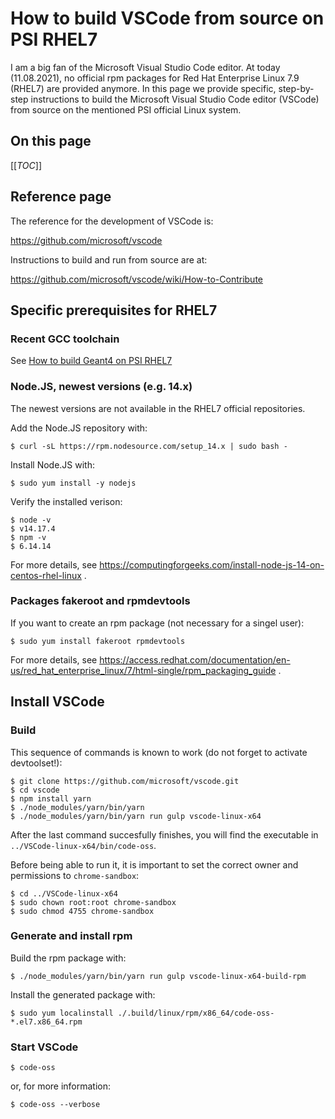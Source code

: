 # How to build VSCode from source on PSI RHEL7

I am a big fan of the Microsoft Visual Studio Code editor.
At today (11.08.2021), no official rpm packages for Red Hat Enterprise Linux 7.9 (RHEL7) are provided anymore.
In this page we provide specific, step-by-step instructions to build the Microsoft Visual Studio Code editor (VSCode) from source on the mentioned PSI official Linux system.

## On this page

[[_TOC_]]


## Reference page

The reference for the development of VSCode is:

https://github.com/microsoft/vscode

Instructions to build and run from source are at:

https://github.com/microsoft/vscode/wiki/How-to-Contribute


## Specific prerequisites for RHEL7

### Recent GCC toolchain

See [How to build Geant4 on PSI RHEL7](Geant4OnPsiRhel7.md#recent-gcc-toolchain)


### Node.JS, newest versions (e.g. 14.x)

The newest versions are not available in the RHEL7 official repositories.

Add the Node.JS repository with:

```shell
$ curl -sL https://rpm.nodesource.com/setup_14.x | sudo bash -
```

Install Node.JS with:

```shell
$ sudo yum install -y nodejs
```

Verify the installed verison:

```shell
$ node -v
$ v14.17.4
$ npm -v
$ 6.14.14
```

For more details, see
https://computingforgeeks.com/install-node-js-14-on-centos-rhel-linux
.


### Packages fakeroot and rpmdevtools

If you want to create an rpm package (not necessary for a singel user):

```shell
$ sudo yum install fakeroot rpmdevtools
```

For more details, see
https://access.redhat.com/documentation/en-us/red_hat_enterprise_linux/7/html-single/rpm_packaging_guide
.


## Install VSCode

### Build

This sequence of commands is known to work (do not forget to activate devtoolset!):

```shell
$ git clone https://github.com/microsoft/vscode.git
$ cd vscode
$ npm install yarn
$ ./node_modules/yarn/bin/yarn
$ ./node_modules/yarn/bin/yarn run gulp vscode-linux-x64
```

After the last command succesfully finishes, you will find the executable in `../VSCode-linux-x64/bin/code-oss`.

Before being able to run it, it is important to set the correct owner and permissions to `chrome-sandbox`:

```shell
$ cd ../VSCode-linux-x64
$ sudo chown root:root chrome-sandbox
$ sudo chmod 4755 chrome-sandbox
```


### Generate and install rpm

Build the rpm package with:

```shell
$ ./node_modules/yarn/bin/yarn run gulp vscode-linux-x64-build-rpm
```

Install the generated package with:

```shell
$ sudo yum localinstall ./.build/linux/rpm/x86_64/code-oss-*.el7.x86_64.rpm
```


### Start VSCode

```shell
$ code-oss
```

or, for more information:

```shell
$ code-oss --verbose
```

